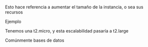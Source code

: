 

Esto hace referencia a aumentar el tamaño de la instancia, o sea sus recursos

Ejemplo

Tenemos una t2.micro, y esta escalabilidad pasaría a t2.large

Comúnmente bases de datos 